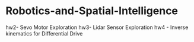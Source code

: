 # Robotics-and-Spatial-Intelligence
hw2- Sevo Motor Exploration
hw3- Lidar Sensor Exploration
hw4 - Inverse kinematics for Differential Drive

